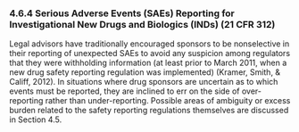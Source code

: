 ### 4.6.4 Serious Adverse Events (SAEs) Reporting for Investigational New Drugs and Biologics (INDs) (21 CFR 312)

Legal advisors have traditionally encouraged sponsors to be nonselective in their reporting of unexpected SAEs to avoid any suspicion among regulators that they were withholding information (at least prior to March 2011, when a new drug safety reporting regulation was implemented) (Kramer, Smith, & Califf, 2012). In situations where drug sponsors are uncertain as to which events must be reported, they are inclined to err on the side of over-reporting rather than under-reporting. Possible areas of ambiguity or excess burden related to the safety reporting regulations themselves are discussed in Section 4.5.


